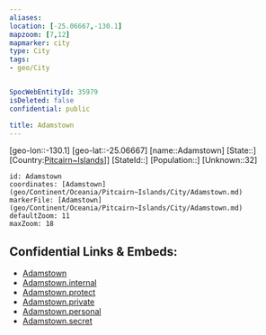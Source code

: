 ```yaml
---
aliases: 
location: [-25.06667,-130.1]
mapzoom: [7,12] 
mapmarker: city 
type: City
tags:
- geo/City


SpocWebEntityId: 35979
isDeleted: false
confidential: public

title: Adamstown
---
```

[geo-lon::-130.1]
[geo-lat::-25.06667]
[name::Adamstown]
[State::]
[Country:[Pitcairn~Islands](geo/Continent/Oceania/Pitcairn~Islands.md)]]
[StateId::]
[Population::]
[Unknown::32]


```leaflet
id: Adamstown
coordinates: [Adamstown](geo/Continent/Oceania/Pitcairn~Islands/City/Adamstown.md)
markerFile: [Adamstown](geo/Continent/Oceania/Pitcairn~Islands/City/Adamstown.md)
defaultZoom: 11 
maxZoom: 18
```


## Confidential Links & Embeds: 
- [Adamstown](../../../../../../_public/geo/Continent/Oceania/Pitcairn~Islands/City/Adamstown.md) 
- [Adamstown.internal](../../../../../../_internal/geo/Continent/Oceania/Pitcairn~Islands/City/Adamstown.internal.md) 
- [Adamstown.protect](../../../../../../_protect/geo/Continent/Oceania/Pitcairn~Islands/City/Adamstown.protect.md) 
- [Adamstown.private](../../../../../../_private/geo/Continent/Oceania/Pitcairn~Islands/City/Adamstown.private.md) 
- [Adamstown.personal](../../../../../../_personal/geo/Continent/Oceania/Pitcairn~Islands/City/Adamstown.personal.md) 
- [Adamstown.secret](../../../../../../_secret/geo/Continent/Oceania/Pitcairn~Islands/City/Adamstown.secret.md) 
